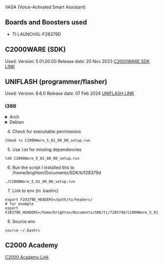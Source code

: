 VASA (Voice-Activated Smart Assistant)

## Boards and Boosters used
- TI LAUNCHXL-F28379D

## C2000WARE (SDK)
Used:  Version: 5.01.00.00 Release date: 20 Nov 2023 
[C2000WARE SDK LINK](https://www.ti.com/tool/C2000WARE#downloads)

## UNIFLASH (programmer/flasher)
Used:  Version: 8.6.0 Release date: 07 Feb 2024 
[UNIFLASH LINK](https://www.ti.com/tool/UNIFLASH#downloads)

### i386
<details><summary>Arch</summary>

1. Enable multilib, but editing `/etc/pacman.conf`
```
[multilib]
Include = /etc/pacman.d/mirrorlist
```

2. Update package database and upgrade system
```
sudo pacman -Syu
```

3. Install 32-bit libraries
```
sudo pacman -S lib32-glibc lib32-ncurses lib32-gcc-libs core/libxcrypt-compat
```
</details>

<details><summary>Debian</summary>

1. Enable multilib
```
sudo dpkg --add-architecture i386
```

2. Update package databse
```
sudo apt-get update
```

3. Install 32-bit libraries
```
sudo apt-get install libc6:i386 libncurses5:i386 libstdc++6:i386 libcrypt1:i386
```

</details>

4. Check for executable permissions
```
chmod +x C2000Ware_5_01_00_00_setup.run
```

5. Use `ldd` for missing dependencies
```
ldd C2000Ware_5_01_00_00_setup.run
```

6. Run the script
I installed this to /home/brighton/Documents/SDK/ti/f28379d
```
./C2000Ware_5_01_00_00_setup.run
```

7. Link to env (in .bashrc)
```
export F28379D_HEADERS=/path/to/headers/
# for example
export F28379D_HEADERS=/home/brighton/Documents/SDK/ti/f28379d/C2000Ware_5_01_00_00/
```

8. Source env
```
source ~/.bashrc
```


## C2000 Academy
[C2000 Academy Link](https://dev.ti.com/tirex/explore/node?node=A__AEIJm0rwIeU.2P1OBWwlaA__C2000-ACADEMY__3H1LnqB__LATEST)


